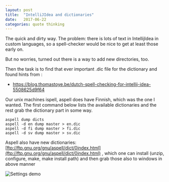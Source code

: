 ```yaml
---
layout: post
title:  "IntelliJIdea and dictionaries"
date:   2017-06-22
categories: quote thinking
---
```


The quick and dirty way. The problem: there is lots of text in IntellijIdea in custom languages, so a spell-checker would be 
nice to get at least those early on.

But no worries, turned out there is a way to add new directories, too.

Then the task is to find that ever important .dic file for the dictionary and found hints from :
  * <https://blog.thomastoye.be/dutch-spell-checking-for-intellij-idea-5508625d9f64>

Our unix machines ispell, aspell does have Finnish, which was the one I wanted. The first command below lists the 
available dictionaries and the rest grab the dictionary part in some way. 

```
aspell dump dicts 
aspell -d en dump master > en.dic
aspell -d fi dump master > fi.dic
aspell -d sv dump master > sv.dic
```
Aspell also have new dictionaries: [ftp://ftp.gnu.org/gnu/aspell/dict/0index.html](ftp://ftp.gnu.org/gnu/aspell/dict/0index.html) , which one can install
(unzip, configure, make, make install path) and then grab those also to windows in above manner

![Settings demo]({{site.url}}/imgs/newdic.png "new user dictionaries")

